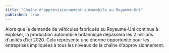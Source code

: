 ```yaml
---
title: "Chaîne d'approvisionnement automobile au Royaume-Uni"
published: true
---
```

Alors que la demande de véhicules fabriqués au Royaume-Uni continue à exploser, la production automobile britannique dépassera les 2 millions d'unités d'ici 2020. Cela représente une énorme opportunité pour les entreprises impliquées à tous les niveaux de la chaîne d'approvisionnement.
